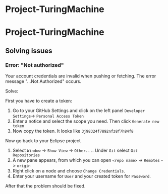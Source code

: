 # Project-TuringMachine

# Project-TuringMachine


## Solving issues

### Error: "Not authorized" 
Your account credentials are invalid when pushing or fetching. The error message "...Not Authorized" occurs.

Solve:

First you have to create a token:

1. Go to your GitHub Settings and click on the left panel `Developer Settings`-> `Personal Access Token`
2. Enter a notice and select the scope you need. Then click `Generate new token`
3. Now copy the token. It looks like `3j98324f7892nfz8f7h84f8`

Now go back to your Eclipse project
1. Select `Window` -> `Show View` -> `Other...`. Under `Git` select `Git Repositories`
2. A new pane appears, from which you can open `<repo name>` -> `Remotes` -> `origin`
3. Right click on a node and choose `Change Credentials`.
4. Enter your username for `User` and your created token for `Password`.

After that the problem should be fixed.

